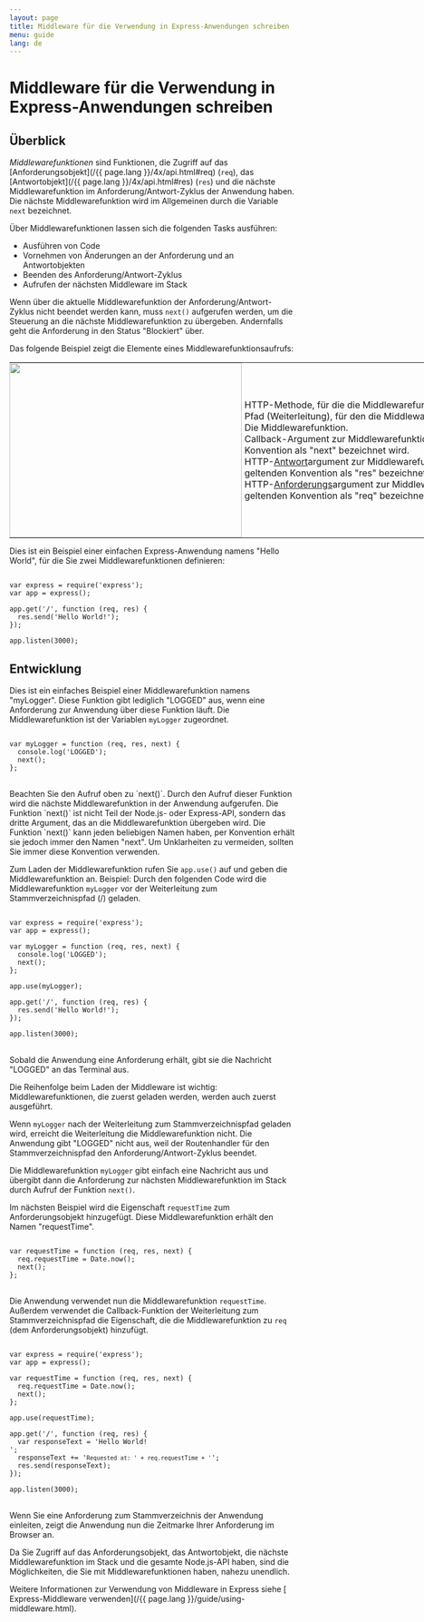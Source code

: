 ```yaml
---
layout: page
title: Middleware für die Verwendung in Express-Anwendungen schreiben
menu: guide
lang: de
---
```


# Middleware für die Verwendung in Express-Anwendungen schreiben

<h2>Überblick</h2>

*Middlewarefunktionen* sind Funktionen, die Zugriff auf das [Anforderungsobjekt](/{{ page.lang }}/4x/api.html#req) (`req`), das [Antwortobjekt](/{{ page.lang }}/4x/api.html#res) (`res`) und die nächste Middlewarefunktion im Anforderung/Antwort-Zyklus der Anwendung haben. Die nächste Middlewarefunktion wird im Allgemeinen durch die Variable `next` bezeichnet.

Über Middlewarefunktionen lassen sich die folgenden Tasks ausführen:

* Ausführen von Code
* Vornehmen von Änderungen an der Anforderung und an Antwortobjekten
* Beenden des Anforderung/Antwort-Zyklus
* Aufrufen der nächsten Middleware im Stack

Wenn über die aktuelle Middlewarefunktion der Anforderung/Antwort-Zyklus nicht beendet werden kann, muss `next()` aufgerufen werden, um die Steuerung an die nächste Middlewarefunktion zu übergeben. Andernfalls geht die Anforderung in den Status "Blockiert" über.

Das folgende Beispiel zeigt die Elemente eines Middlewarefunktionsaufrufs:

<table style="padding: 0; border: 0; width: 960px; margin-bottom: 10px;">
<tr><td style="margin: 0; padding: 0px; border: 0; width: 410px;">
<img src="/images/express-mw.png" style="margin: 0px; padding: 0px; width: 410px; height: 308px;" />
</td>
<td style="margin: 0; padding: 0 0 0 5px; border: 0; width: 550px;">
<div class="callout" id="callout1">HTTP-Methode, für die die Middlewarefunktion angewendet wird.</div>

<div class="callout" id="callout2">Pfad (Weiterleitung), für den die Middlewarefunktion angewendet wird.</div>

<div class="callout" id="callout3">Die Middlewarefunktion.</div>

<div class="callout" id="callout4">Callback-Argument zur Middlewarefunktion, die nach der geltenden Konvention als "next" bezeichnet wird.</div>

<div class="callout" id="callout5">HTTP-<a href="/{{page.lang}}/4x/api.html#res">Antwort</a>argument zur Middlewarefunktion, die nach der geltenden Konvention als "res" bezeichnet wird.</div>

<div class="callout" id="callout6">HTTP-<a href="/{{page.lang}}/4x/api.html#req">Anforderungs</a>argument zur Middlewarefunktion, die nach der geltenden Konvention als "req" bezeichnet wird.</div>
</td></tr>
</table>

Dies ist ein Beispiel einer einfachen Express-Anwendung namens "Hello World", für die Sie zwei Middlewarefunktionen definieren:

<pre><code class="language-javascript" translate="no">
var express = require('express');
var app = express();

app.get('/', function (req, res) {
  res.send('Hello World!');
});

app.listen(3000);
</code></pre>

<h2>Entwicklung</h2>

Dies ist ein einfaches Beispiel einer Middlewarefunktion namens "myLogger". Diese Funktion gibt lediglich "LOGGED" aus, wenn eine Anforderung zur Anwendung über diese Funktion läuft. Die Middlewarefunktion ist der Variablen `myLogger` zugeordnet.

<pre>
<code class="language-javascript" translate="no">
var myLogger = function (req, res, next) {
  console.log('LOGGED');
  next();
};
</code>
</pre>

<div class="doc-box doc-notice" markdown="1">
Beachten Sie den Aufruf oben zu `next()`. Durch den Aufruf dieser Funktion wird die nächste Middlewarefunktion in der Anwendung aufgerufen. Die Funktion `next()` ist nicht Teil der Node.js- oder Express-API, sondern das dritte Argument, das an die Middlewarefunktion übergeben wird. Die Funktion `next()` kann jeden beliebigen Namen haben, per Konvention erhält sie jedoch immer den Namen "next". Um Unklarheiten zu vermeiden, sollten Sie immer diese Konvention verwenden.
</div>


Zum Laden der Middlewarefunktion rufen Sie `app.use()` auf und geben die Middlewarefunktion an. Beispiel: Durch den folgenden Code wird die Middlewarefunktion `myLogger` vor der Weiterleitung zum Stammverzeichnispfad (/) geladen.

<pre>
<code class="language-javascript" translate="no">
var express = require('express');
var app = express();

var myLogger = function (req, res, next) {
  console.log('LOGGED');
  next();
};

app.use(myLogger);

app.get('/', function (req, res) {
  res.send('Hello World!');
});

app.listen(3000);
</code>
</pre>

Sobald die Anwendung eine Anforderung erhält, gibt sie die Nachricht "LOGGED" an das Terminal aus.

Die Reihenfolge beim Laden der Middleware ist wichtig: Middlewarefunktionen, die zuerst geladen werden, werden auch zuerst ausgeführt.

Wenn `myLogger` nach der Weiterleitung zum Stammverzeichnispfad geladen wird, erreicht die Weiterleitung die Middlewarefunktion nicht. Die Anwendung gibt "LOGGED" nicht aus, weil der Routenhandler für den Stammverzeichnispfad den Anforderung/Antwort-Zyklus beendet.

Die Middlewarefunktion `myLogger` gibt einfach eine Nachricht aus und übergibt dann die Anforderung zur nächsten Middlewarefunktion im Stack durch Aufruf der Funktion `next()`.

Im nächsten Beispiel wird die Eigenschaft `requestTime` zum Anforderungsobjekt hinzugefügt. Diese Middlewarefunktion erhält den Namen "requestTime".

<pre>
<code class="language-javascript" translate="no">
var requestTime = function (req, res, next) {
  req.requestTime = Date.now();
  next();
};
</code>
</pre>

Die Anwendung verwendet nun die Middlewarefunktion `requestTime`. Außerdem verwendet die Callback-Funktion der Weiterleitung zum Stammverzeichnispfad die Eigenschaft, die die Middlewarefunktion zu `req` (dem Anforderungsobjekt) hinzufügt.

<pre>
<code class="language-javascript" translate="no">
var express = require('express');
var app = express();

var requestTime = function (req, res, next) {
  req.requestTime = Date.now();
  next();
};

app.use(requestTime);

app.get('/', function (req, res) {
  var responseText = 'Hello World!<br>';
  responseText += '<small>Requested at: ' + req.requestTime + '</small>';
  res.send(responseText);
});

app.listen(3000);
</code>
</pre>

Wenn Sie eine Anforderung zum Stammverzeichnis der Anwendung einleiten, zeigt die Anwendung nun die Zeitmarke Ihrer Anforderung im Browser an.

Da Sie Zugriff auf das Anforderungsobjekt, das Antwortobjekt, die nächste Middlewarefunktion im Stack und die gesamte Node.js-API haben, sind die Möglichkeiten, die Sie mit Middlewarefunktionen haben, nahezu unendlich.

Weitere Informationen zur Verwendung von Middleware in Express siehe [ Express-Middleware verwenden](/{{ page.lang }}/guide/using-middleware.html).
